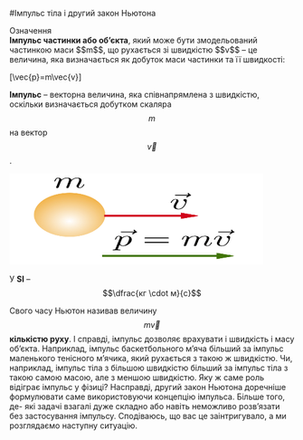 #Iмпульс тiла і другий закон Ньютона

<div class="eoz-wrap">
<span class="eoz">Означення</span>
<div class="eoz-text">
<b>Iмпульс частинки або об’єкта</b>, який може бути змодельований частинкою маси $$m$$, що рухається зi швидкiстю $$v$$ – це величина, яка визначається як добуток
маси частинки та її швидкостi:

\[\vec{p}=m\vec{v}\] 
<p></p>

<b>Iмпульс</b> – векторна величина, яка спiвнапрямлена з швидкiстю, оскільки визначається добутком скаляра $$m$$ на вектор $$\vec{v}$$.

<div class="space"><img class="image" width="449" height="161" src="images/chapter_7/momentum/S1-1.png"></div>



У <b>SI</b> – $$\dfrac{кг \cdot м}{с}$$
</div>
</div>



Свого часу Ньютон називав величину $$m\vec{v}$$ <b>кiлькiстю руху</b>. I справдi, iмпульс
дозволяє врахувати i швидкiсть i масу об’єкта. Наприклад, iмпульс баскетбольного
м’яча бiльший за iмпульс маленького тенiсного м’ячика, який рухається з такою ж
швидкiстю. Чи, наприклад, iмпульс тiла з бiльшою швидкiстю бiльший за iмпульс
тiла з такою самою масою, але з меншою швидкiстю.
Яку ж саме роль вiдiграє iмпульс у фiзицi? Насправдi, другий закон Ньютона
доречнiше формулювати саме використовуючи концепцiю iмпульса. Бiльше того, де-
якi задачi взагалi дуже складно або навiть неможливо розв’язати без застосування
iмпульсу. Сподiваюсь, що вас це заiнтригувало, а ми розглядаємо наступну ситуацiю.